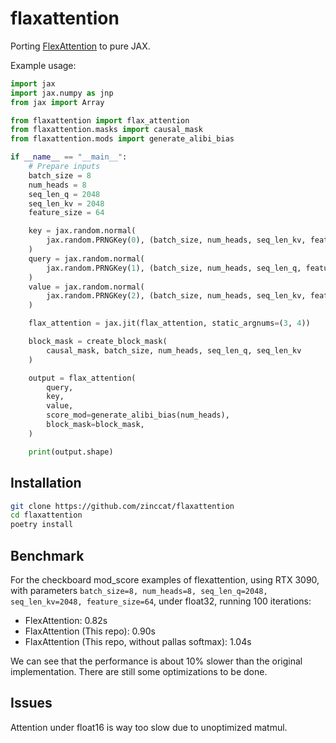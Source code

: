 # flaxattention

Porting [FlexAttention](https://github.com/pytorch-labs/attention-gym) to pure JAX.

Example usage:

```python
import jax
import jax.numpy as jnp
from jax import Array

from flaxattention import flax_attention
from flaxattention.masks import causal_mask
from flaxattention.mods import generate_alibi_bias

if __name__ == "__main__":
    # Prepare inputs
    batch_size = 8
    num_heads = 8
    seq_len_q = 2048
    seq_len_kv = 2048
    feature_size = 64

    key = jax.random.normal(
        jax.random.PRNGKey(0), (batch_size, num_heads, seq_len_kv, feature_size)
    )
    query = jax.random.normal(
        jax.random.PRNGKey(1), (batch_size, num_heads, seq_len_q, feature_size)
    )
    value = jax.random.normal(
        jax.random.PRNGKey(2), (batch_size, num_heads, seq_len_kv, feature_size)
    )

    flax_attention = jax.jit(flax_attention, static_argnums=(3, 4))

    block_mask = create_block_mask(
        causal_mask, batch_size, num_heads, seq_len_q, seq_len_kv
    )

    output = flax_attention(
        query,
        key,
        value,
        score_mod=generate_alibi_bias(num_heads),
        block_mask=block_mask,
    )

    print(output.shape)
```

## Installation

```bash
git clone https://github.com/zinccat/flaxattention
cd flaxattention
poetry install
```

## Benchmark

For the checkboard mod_score examples of flexattention, using RTX 3090, with parameters `batch_size=8, num_heads=8, seq_len_q=2048, seq_len_kv=2048, feature_size=64`, under float32, running 100 iterations:

- FlexAttention: 0.82s
- FlaxAttention (This repo): 0.90s
- FlaxAttention (This repo, without pallas softmax): 1.04s

We can see that the performance is about 10% slower than the original implementation. There are still some optimizations to be done.

## Issues
Attention under float16 is way too slow due to unoptimized matmul.